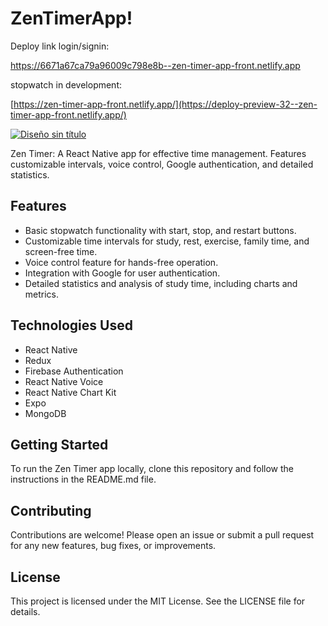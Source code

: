 # ZenTimerApp!

Deploy link login/signin:

https://6671a67ca79a96009c798e8b--zen-timer-app-front.netlify.app

stopwatch in development:

[https://zen-timer-app-front.netlify.app/](https://deploy-preview-32--zen-timer-app-front.netlify.app/)


[![Diseño sin título](https://github.com/Lenindelrionicaragua/ZenTimerAppFront/assets/142052112/2af4fba1-b240-49d8-a14d-b76af7df4d20)](https://deploy-preview-33--zen-timer-app-front.netlify.app/)

Zen Timer: A React Native app for effective time management. Features customizable intervals, voice control, Google authentication, and detailed statistics.

## Features
- Basic stopwatch functionality with start, stop, and restart buttons.
- Customizable time intervals for study, rest, exercise, family time, and screen-free time.
- Voice control feature for hands-free operation.
- Integration with Google for user authentication.
- Detailed statistics and analysis of study time, including charts and metrics.

## Technologies Used
- React Native
- Redux
- Firebase Authentication
- React Native Voice
- React Native Chart Kit
- Expo
- MongoDB

## Getting Started
To run the Zen Timer app locally, clone this repository and follow the instructions in the README.md file.

## Contributing
Contributions are welcome! Please open an issue or submit a pull request for any new features, bug fixes, or improvements.

## License
This project is licensed under the MIT License. See the LICENSE file for details.
